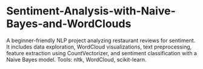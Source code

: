 # Sentiment-Analysis-with-Naive-Bayes-and-WordClouds
A beginner-friendly NLP project analyzing restaurant reviews for sentiment. It includes data exploration, WordCloud visualizations, text preprocessing, feature extraction using CountVectorizer, and sentiment classification with a Naive Bayes model. Tools: nltk, WordCloud, scikit-learn.
